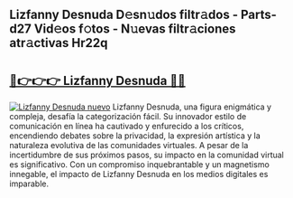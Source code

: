 ## Lizfanny Desnuda D𝚎sn𝚞dos filtr𝚊dos - Parts-d27 Vid𝚎os f𝚘tos - N𝚞evas filtr𝚊ciones atr𝚊ctivas Hr22q

# <h2><a href="http://mbczd6.tromn.icu/?c=Lizfanny+Desnuda">🔗👉👉👉 Lizfanny Desnuda 🔗🔗</a></h2>

[![Lizfanny Desnuda nuevo](https://i.imgur.com/pEAQMta.gif)](http://mbczd6.tromn.icu/?c=Lizfanny+Desnuda)
Lizfanny Desnuda, una figura enigmática y compleja, desafía la categorización fácil. Su innovador estilo de comunicación en línea ha cautivado y enfurecido a los críticos, encendiendo debates sobre la privacidad, la expresión artística y la naturaleza evolutiva de las comunidades virtuales. A pesar de la incertidumbre de sus próximos pasos, su impacto en la comunidad virtual es significativo. Con un compromiso inquebrantable y un magnetismo innegable, el impacto de Lizfanny Desnuda en los medios digitales es imparable.
